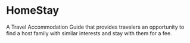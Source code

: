 # HomeStay
A Travel Accommodation Guide that provides travelers an opportunity to find a host family with similar interests and stay with them for a fee.
